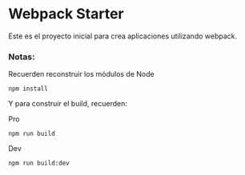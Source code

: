 # Webpack Starter

Este es el proyecto inicial para crea aplicaciones utilizando webpack.

### Notas:
Recuerden reconstruir los módulos de Node

```
npm install
```

Y para construir el build, recuerden:

Pro
```
npm run build
```
Dev
```
npm run build:dev
```